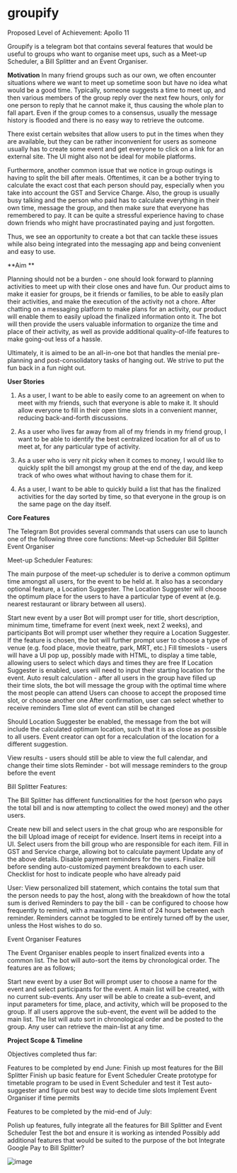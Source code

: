 # groupify

Proposed Level of Achievement: Apollo 11

Groupify is a telegram bot that contains several features that would be useful to groups who want to organise meet ups, such as a Meet-up Scheduler, a Bill Splitter and an Event Organiser.

**Motivation**
In many friend groups such as our own, we often encounter situations where we want to meet up sometime soon but have no idea what would be a good time. Typically, someone suggests a time to meet up, and then various members of the group reply over the next few hours, only for one person to reply that he cannot make it, thus causing the whole plan to fall apart. Even if the group comes to a consensus, usually the message history is flooded and there is no easy way to retrieve the outcome.

There exist certain websites that allow users to put in the times when they are available, but they can be rather inconvenient for users as someone usually has to create some event and get everyone to click on a link for an external site. The UI might also not be ideal for mobile platforms.

Furthermore, another common issue that we notice in group outings is having to split the bill after meals. Oftentimes, it can be a bother trying to calculate the exact cost that each person should pay, especially when you take into account the GST and Service Charge. Also, the group is usually busy talking and the person who paid has to calculate everything in their own time, message the group, and then make sure that everyone has remembered to pay. It can be quite a stressful experience having to chase down friends who might have procrastinated paying and just forgotten.

Thus, we see an opportunity to create a bot that can tackle these issues while also being integrated into the messaging app and being convenient and easy to use.

**Aim **

Planning should not be a burden - one should look forward to planning activities to meet up with their close ones and have fun. Our product aims to make it easier for groups, be it friends or families, to be able to easily plan their activities, and make the execution of the activity not a chore. After chatting on a messaging platform to make plans for an activity, our product will enable them to easily upload the finalized information onto it. The bot will then provide the users valuable information to organize the time and place of their activity, as well as provide additional quality-of-life features to make going-out less of a hassle. 

Ultimately, it is aimed to be an all-in-one bot that handles the menial pre-planning and post-consolidatory tasks of hanging out. We strive to put the fun back in a fun night out.




**User Stories**


1. As a user, I want to be able to easily come to an agreement on when to meet with my friends, such that everyone is able to make it. It should allow everyone to fill in their open time slots in a convenient manner, reducing back-and-forth discussions.

2. As a user who lives far away from all of my friends in my friend group, I want to be able to identify the best centralized location for all of us to meet at, for any particular type of activity.

3. As a user who is very nit picky when it comes to money, I would like to quickly split the bill amongst my group at the end of the day, and keep track of who owes what without having to chase them for it.

4. As a user, I want to be able to quickly build a list that has the finalized activities for the day sorted by time, so that everyone in the group is on the same page on the day itself.


**Core Features**


The Telegram Bot provides several commands that users can use to launch one of the following three core functions:
Meet-up Scheduler
Bill Splitter
Event Organiser


Meet-up Scheduler Features:

The main purpose of the meet-up scheduler is to derive a common optimum time amongst all users, for the event to be held at. 
It also has a secondary optional feature, a Location Suggester. The Location Suggester will choose the optimum place for the users to have a particular type of event at (e.g. nearest restaurant or library between all users).

Start new event by a user
Bot will prompt user for title, short description, minimum time, timeframe for event (next week, next 2 weeks), and participants
Bot will prompt user whether they require a Location Suggester. If the feature is chosen, the bot will further prompt user to choose a type of venue (e.g. food place, movie theatre, park, MRT, etc.)
Fill timeslots - users will have a UI pop up, possibly made with HTML, to display a time table, allowing users to select which days and times they are free
If Location Suggester is enabled, users will need to input their starting location for the event.
Auto result calculation - after all users in the group have filled up their time slots, the bot will message the group with the optimal time where the most people can attend
Users can choose to accept the proposed time slot, or choose another one
After confirmation, user can select whether to receive reminders 
Time slot of event can still be changed

Should Location Suggester be enabled, the message from the bot will include the calculated optimum location, such that it is as close as possible to all users.
Event creator can opt for a recalculation of the location for a different suggestion.

View results - users should still be able to view the full calendar, and change their time slots
Reminder - bot will message reminders to the group before the event




Bill Splitter Features:

The Bill Splitter has different functionalities for the host (person who pays the total bill and is now attempting to collect the owed money) and the other users.


Create new bill and select users in the chat group who are responsible for the bill
Upload image of receipt for evidence. 
Insert items in receipt into a UI.
Select users from the bill group who are responsible for each item.
Fill in GST and Service charge, allowing bot to calculate payment
Update any of the above details.
Disable payment reminders for the users.
Finalize bill before sending auto-customized payment breakdown to each user.
Checklist for host to indicate people who have already paid

User:
View personalized bill statement, which contains the total sum that the person needs to pay the host, along with the breakdown of how the total sum is derived
Reminders to pay the bill - can be configured to choose how frequently to remind, with a maximum time limit of 24 hours between each reminder. Reminders cannot be toggled to be entirely turned off by the user, unless the Host wishes to do so.

















Event Organiser Features

The Event Organiser enables people to insert finalized events into a common list. The bot will auto-sort the items by chronological order. The features are as follows;

Start new event by a user
Bot will prompt user to choose a name for the event and select participants for the event. A main list will be created, with no current sub-events.
Any user will be able to create a sub-event, and input parameters for time, place, and activity, which will be proposed to the group.
If all users approve the sub-event, the event will be added to the main list.
The list will auto sort in chronological order and be posted to the group.
Any user can retrieve the main-list at any time.


**Project Scope & Timeline**

Objectives completed thus far:



Features to be completed by end June:
Finish up most features for the Bill Splitter
Finish up basic feature for Event Scheduler
Create prototype for timetable program to be used in Event Scheduler and test it
Test auto-suggester and figure out best way to decide time slots
Implement Event Organiser if time permits

Features to be completed by the mid-end of July: 

Polish up features, fully integrate all the features for Bill Splitter and Event Scheduler
Test the bot and ensure it is working as intended
Possibly add additional features that would be suited to the purpose of the bot
Integrate Google Pay to Bill Splitter?

![image](https://user-images.githubusercontent.com/13115675/120102136-31c48400-c17c-11eb-8ea5-a1f36151986e.png)

